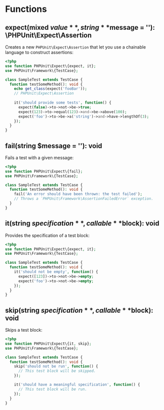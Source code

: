 # Functions

## **expect**(mixed **$value**, string **$message** = ''): \PHPUnit\Expect\Assertion
Creates a new `PHPUnit\Expect\Assertion` that let you use a chainable language to construct assertions:

```php
<?php
use function PHPUnit\Expect\{expect, it};
use PHPUnit\Framework\{TestCase};

class SampleTest extends TestCase {
  function testSomeMethod(): void {
    echo get_class(expect('fooBar'));
    // PHPUnit\Expect\Assertion
    
    it('should provide some tests', function() {
      expect(false)->to->not->be->true;
      expect(123)->to->equal(123)->and->be->above(100);
      expect('foo')->to->be->a('string')->and->have->lengthOf(3);
    });
  }
}
```

## **fail**(string **$message** = ''): void
Fails a test with a given message:

```php
<?php
use function PHPUnit\Expect\{fail};
use PHPUnit\Framework\{TestCase};

class SampleTest extends TestCase {
  function testSomeMethod(): void {
    fail('An error should have been thrown: the test failed');
    // Throws a `PHPUnit\Framework\AssertionFailedError` exception.
  }
}
```

## **it**(string **$specification**, callable **$block**): void
Provides the specification of a test block:

```php
<?php
use function PHPUnit\Expect\{expect, it};
use PHPUnit\Framework\{TestCase};

class SampleTest extends TestCase {
  function testSomeMethod(): void {
    it('should not be empty', function() {
      expect([123])->to->not->be->empty;
      expect('foo')->to->not->be->empty;
    });
  }
}
```

## **skip**(string **$specification**, callable **$block**): void
Skips a test block:

```php
<?php
use function PHPUnit\Expect\{it, skip};
use PHPUnit\Framework\{TestCase};

class SampleTest extends TestCase {
  function testSomeMethod(): void {
    skip('should not be run', function() {
      // This test block will be skipped.
    });

    it('should have a meaningful specification', function() {
      // This test block will be run.
    });
  }
}
```
